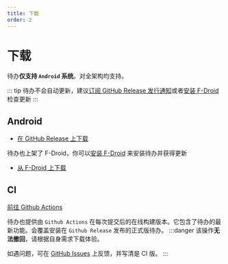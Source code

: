 ```yaml
---
title: 下载
order: 2
---
```


# 下载
待办**仅支持 `Android` 系统**。对全架构均支持。

::: tip
待办不会自动更新，建议[订阅 GitHub Release 发行通知](https://docs.github.com/zh/account-and-profile/managing-subscriptions-and-notifications-on-github/setting-up-notifications/configuring-notifications#configuring-your-watch-settings-for-an-individual-repository)或者[安装 F-Droid](https://f-droid.org/) 检查更新
:::

## Android <Badge type="tip" text="2.1.2" />
- [在 GitHub Release 上下载](https://github.com/Super12138/ToDo/releases/)

待办也上架了 F-Droid，你可以[安装 F-Droid](https://f-droid.org/) 来安装待办并获得更新

- [从 F-Droid 上下载](https://f-droid.org/packages/cn.super12138.todo)

## CI
[前往 Github Actions](https://github.com/Super12138/ToDo/actions/workflows/android_ci.yml)

待办也提供由 `Github Actions` 在每次提交后的在线构建版本。它包含了待办的最新功能。会覆盖安装在 `Github Release` 发布的正式版待办。
:::danger
该操作**无法撤回**，请根据自身需求下载体验。

如遇问题，可在 [GitHub Issues](https://github.com/Super12138/ToDo/issues) 上反馈，并写清是 CI 版。
:::
